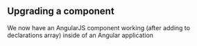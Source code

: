 ## Upgrading a component

We now have an AngularJS component working (after adding to declarations array) inside of an Angular application
